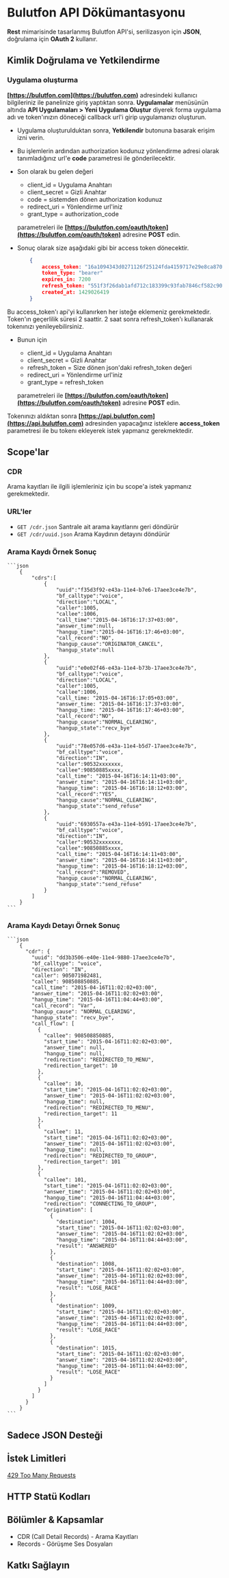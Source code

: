 # Bulutfon API Dökümantasyonu

**Rest** mimarisinde tasarlanmış Bulutfon API'si, serilizasyon için **JSON**, doğrulama için **OAuth 2** kullanır.

## Kimlik Doğrulama ve Yetkilendirme

### Uygulama oluşturma

**[https://bulutfon.com](https://bulutfon.com)** adresindeki kullanıcı bilgileriniz ile panelinize giriş yaptıktan sonra. **Uygulamalar** menüsünün altında **API Uygulamaları > Yeni Uygulama Oluştur** diyerek forma uygulama adı ve token'ınızın döneceği callback url'i girip uygulamanızı oluşturun.

* Uygulama oluşturulduktan sonra, **Yetkilendir** butonuna basarak erişim izni verin.

* Bu işlemlerin ardından authorization kodunuz yönlendirme adresi olarak tanımladığınız url'e **code** parametresi ile gönderilecektir.

* Son olarak bu gelen değeri

    * client_id = Uygulama Anahtarı
    * client_secret = Gizli Anahtar
    * code = sistemden dönen authorization kodunuz
    * redirect_uri = Yönlendirme url'iniz
    * grant_type = authorization_code

    parametreleri ile **[https://bulutfon.com/oauth/token](https://bulutfon.com/oauth/token)** adresine **POST** edin.
* Sonuç olarak size aşağıdaki gibi bir access token dönecektir.

    ```json
        {
            access_token: "16a1094343d0271126f25124fda4159717e29e8ca87068389792dbb554d24385"
            token_type: "bearer"
            expires_in: 7200
            refresh_token: "551f3f26dab1afd712c183399c93fab7846cf582c907263c4a7892c7a12cd02c"
            created_at: 1429026419
        }
    ```

Bu access_token'ı api'yi kullanırken her isteğe eklemeniz gerekmektedir. Token'ın geçerlilik süresi 2 saattir. 2 saat sonra refresh_token'ı kullanarak
tokenınızı yenileyebilirsiniz.

* Bunun için

    * client_id = Uygulama Anahtarı
    * client_secret = Gizli Anahtar
    * refresh_token = Size dönen json'daki refresh_token değeri
    * redirect_uri = Yönlendirme url'iniz
    * grant_type = refresh_token

    parametreleri ile **[https://bulutfon.com/oauth/token](https://bulutfon.com/oauth/token)** adresine **POST** edin.

Tokenınızı aldıktan sonra **[https://api.bulutfon.com](https://api.bulutfon.com)** adresinden yapacağınız isteklere **access_token** parametresi ile bu tokenı ekleyerek
istek yapmanız gerekmektedir.


## Scope'lar

### CDR
Arama kayıtları ile ilgili işlemleriniz için bu scope'a istek yapmanız gerekmektedir.

### URL'ler
* `GET /cdr.json` Santrale ait arama kayıtlarını geri döndürür
* `GET /cdr/uuid.json` Arama Kaydının detayını döndürür

### Arama Kaydı Örnek Sonuç

    ```json
        {
            "cdrs":[
                {
                    "uuid":"f35d3f92-e43a-11e4-b7e6-17aee3ce4e7b",
                    "bf_calltype":"voice",
                    "direction":"LOCAL",
                    "caller":1005,
                    "callee":1006,
                    "call_time":"2015-04-16T16:17:37+03:00",
                    "answer_time":null,
                    "hangup_time":"2015-04-16T16:17:46+03:00",
                    "call_record":"NO",
                    "hangup_cause":"ORIGINATOR_CANCEL",
                    "hangup_state":null
                },
                {
                    "uuid":"e0e02f46-e43a-11e4-b73b-17aee3ce4e7b",
                    "bf_calltype":"voice",
                    "direction":"LOCAL",
                    "caller":1005,
                    "callee":1006,
                    "call_time: "2015-04-16T16:17:05+03:00",
                    "answer_time: "2015-04-16T16:17:37+03:00",
                    "hangup_time: "2015-04-16T16:17:46+03:00",
                    "call_record":"NO",
                    "hangup_cause":"NORMAL_CLEARING",
                    "hangup_state":"recv_bye"
                },
                {
                    "uuid":"78e057d6-e43a-11e4-b5d7-17aee3ce4e7b",
                    "bf_calltype":"voice",
                    "direction":"IN",
                    "caller":90532xxxxxxx,
                    "callee":90850885xxxx,
                    "call_time": "2015-04-16T16:14:11+03:00",
                    "answer_time": "2015-04-16T16:14:11+03:00",
                    "hangup_time": "2015-04-16T16:18:12+03:00",
                    "call_record":"YES",
                    "hangup_cause":"NORMAL_CLEARING",
                    "hangup_state":"send_refuse"
                },
                {
                    "uuid":"6930557a-e43a-11e4-b591-17aee3ce4e7b",
                    "bf_calltype":"voice",
                    "direction":"IN",
                    "caller":90532xxxxxxx,
                    "callee":90850885xxxx,
                    "call_time": "2015-04-16T16:14:11+03:00",
                    "answer_time": "2015-04-16T16:14:11+03:00",
                    "hangup_time": "2015-04-16T16:18:12+03:00",
                    "call_record":"REMOVED",
                    "hangup_cause":"NORMAL_CLEARING",
                    "hangup_state":"send_refuse"
                }
            ]
        }
    ```

### Arama Kaydı Detayı Örnek Sonuç

    ```json
        {
          "cdr": {
            "uuid": "dd3b3506-e40e-11e4-9880-17aee3ce4e7b",
            "bf_calltype": "voice",
            "direction": "IN",
            "caller": 905071982481,
            "callee": 908508850885,
            "call_time": "2015-04-16T11:02:02+03:00",
            "answer_time": "2015-04-16T11:02:02+03:00",
            "hangup_time": "2015-04-16T11:04:44+03:00",
            "call_record": "Var",
            "hangup_cause": "NORMAL_CLEARING",
            "hangup_state": "recv_bye",
            "call_flow": [
              {
                "callee": 908508850885,
                "start_time": "2015-04-16T11:02:02+03:00",
                "answer_time": null,
                "hangup_time": null,
                "redirection": "REDIRECTED_TO_MENU",
                "redirection_target": 10
              },
              {
                "callee": 10,
                "start_time": "2015-04-16T11:02:02+03:00",
                "answer_time": "2015-04-16T11:02:02+03:00",
                "hangup_time": null,
                "redirection": "REDIRECTED_TO_MENU",
                "redirection_target": 11
              },
              {
                "callee": 11,
                "start_time": "2015-04-16T11:02:02+03:00",
                "answer_time": "2015-04-16T11:02:02+03:00",
                "hangup_time": null,
                "redirection": "REDIRECTED_TO_GROUP",
                "redirection_target": 101
              },
              {
                "callee": 101,
                "start_time": "2015-04-16T11:02:02+03:00",
                "answer_time": "2015-04-16T11:02:02+03:00",
                "hangup_time": "2015-04-16T11:04:44+03:00",
                "redirection": "CONNECTING_TO_GROUP",
                "origination": [
                  {
                    "destination": 1004,
                    "start_time": "2015-04-16T11:02:02+03:00",
                    "answer_time": "2015-04-16T11:02:02+03:00",
                    "hangup_time": "2015-04-16T11:04:44+03:00",
                    "result": "ANSWERED"
                  },
                  {
                    "destination": 1008,
                    "start_time": "2015-04-16T11:02:02+03:00",
                    "answer_time": "2015-04-16T11:02:02+03:00",
                    "hangup_time": "2015-04-16T11:04:44+03:00",
                    "result": "LOSE_RACE"
                  },
                  {
                    "destination": 1009,
                    "start_time": "2015-04-16T11:02:02+03:00",
                    "answer_time": "2015-04-16T11:02:02+03:00",
                    "hangup_time": "2015-04-16T11:04:44+03:00",
                    "result": "LOSE_RACE"
                  },
                  {
                    "destination": 1015,
                    "start_time": "2015-04-16T11:02:02+03:00",
                    "answer_time": "2015-04-16T11:02:02+03:00",
                    "hangup_time": "2015-04-16T11:04:44+03:00",
                    "result": "LOSE_RACE"
                  }
                ]
              }
            ]
          }
        }
    ```
## Sadece JSON Desteği
## İstek Limitleri

[429 Too Many Requests](http://tools.ietf.org/html/draft-nottingham-http-new-status-02#section-4)

## HTTP Statü Kodları
## Bölümler & Kapsamlar

* CDR (Call Detail Records) - Arama Kayıtları
* Records - Görüşme Ses Dosyaları

## Katkı Sağlayın
